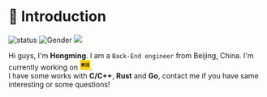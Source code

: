 # 👋 Introduction


![status](https://img.shields.io/badge/status-up-brightgreen) ![Gender](https://img.shields.io/badge/gender-%F0%9F%A4%B5-lightgrey) ![](https://visitor-badge.lithub.cc/badge?page_id=github.com/Zhm0715)

Hi guys, I'm **Hongming**. I am a `Back-End engineer` from Beijing, China. I'm currently working on <img src="meituan.svg" alt="Meituan" width="20" height="20">.  
I have some works with **C/C++**, **Rust** and **Go**, contact me if you have same interesting or some questions!


